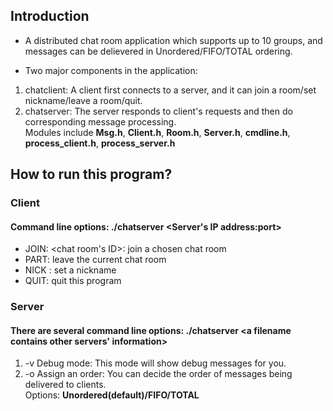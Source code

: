 ## Introduction
- A distributed chat room application which supports up to 10 groups, and messages 
can be delievered in Unordered/FIFO/TOTAL ordering.

- Two major components in the application:  
1. chatclient: A client first connects to a server, and it can join a room/set nickname/leave a room/quit.
2. chatserver: 
The server responds to client's requests and then do corresponding message processing.  
Modules include __Msg.h__, __Client.h__, __Room.h__, __Server.h__, __cmdline.h__, __process_client.h__, __process_server.h__


## How to run this program?
### Client
#### Command line options: ./chatserver <Server's IP address:port>
- JOIN: <chat room's ID>: join a chosen chat room
- PART: leave the current chat room
- NICK <chosen nickname>: set a nickname
- QUIT: quit this program

### Server
#### There are several command line options: ./chatserver <a filename contains other servers' information> <ID for this server>
1. -v Debug mode: This mode will show debug messages for you.
2. -o <ordering> Assign an order: You can decide the order of messages being delivered to clients.  
Options: __Unordered(default)/FIFO/TOTAL__
